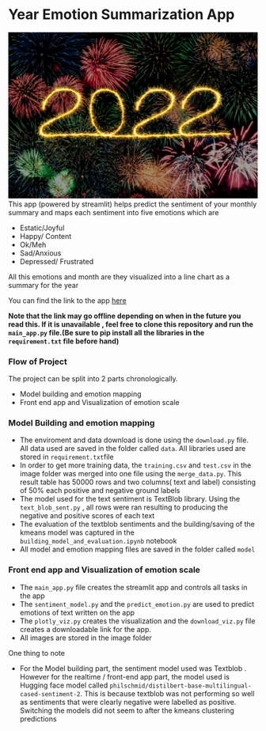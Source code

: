 # Year Emotion Summarization App
![image](images/moritz-knoringer-4_MwbIq0CME-unsplash.jpg)
This app (powered by streamlit) helps predict the sentiment of your monthly summary and maps each sentiment into five emotions which are 
- Estatic/Joyful
- Happy/ Content
- Ok/Meh
- Sad/Anxious
- Depressed/ Frustrated

All this emotions and month are they visualized into a line chart as a summary for the year

You can find the link to the app [here](http://52.90.71.18:8501/)

**Note that the link may go offline depending on when in the future you read this. If it is unavailable , feel free to clone this repository and run the `main_app.py` file.(Be sure to pip install all the libraries in the `requirement.txt` file before hand)**

### Flow of Project
The project can be split into 2 parts chronologically.
- Model building and emotion mapping
- Front end app and Visualization of emotion scale

### Model Building and emotion mapping
- The enviroment and data download is done using the `download.py` file. All data used are saved in the folder called `data`. All libraries used are stored in `requirement.txt`file
- In order to get more training data, the `training.csv` and `test.csv` in the image folder was merged into one file  using the `merge_data.py`. This result table has 50000 rows and two columns( text and label) consisting of 50% each positive and negative ground labels
- The model used for the text sentiment is TextBlob library. Using the `text_blob_sent.py` , all rows were ran resulting to producing the negative and positive scores of each text
- The evaluation of the textblob sentiments and the building/saving of the kmeans model was captured in the `building_model_and_evaluation.ipynb` notebook
- All model and emotion mapping files are saved in the folder called `model`

### Front end app and Visualization of emotion scale
- The `main_app.py` file creates the streamlit app and controls all tasks in the app
- The `sentiment_model.py` and the `predict_emotion.py` are used to predict emotions of text written on the app
- The `plotly_viz.py` creates the visualization and the `download_viz.py` file creates a downloadable link for the app.
- All images are stored in the image folder

One thing to note
- For the Model building part, the sentiment model used was Textblob . However for the realtime / front-end app part, the model used is Hugging face model called `philschmid/distilbert-base-multilingual-cased-sentiment-2`. This is because textblob was not performing so well as sentiments that were clearly negative were labelled as positive. Switching the models did not seem to after the kmeans clustering predictions

